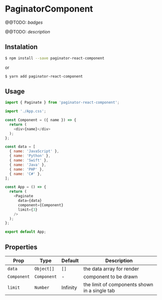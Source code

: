 # PaginatorComponent

@@TODO: _badges_

@@TODO: _description_

## Instalation

```sh
$ npm install --save paginator-react-component
```

or

```sh
$ yarn add paginator-react-component
```

## Usage

```js
import { Paginate } from 'paginator-react-component';

import './App.css';

const Component = ({ name }) => {
  return (
    <div>{name}</div>
  );
};

const data = [
  { name: 'JavaScript' },
  { name: 'Python' },
  { name: 'Swift' },
  { name: 'Java' },
  { name: 'PHP' },
  { name: 'C#' },
];

const App = () => {
  return (
    <Paginate
      data={data}
      component={Component}
      limit={3}
    />
  );
};

export default App;
```

## Properties

| Prop | Type | Default | Description |
| ---- | ---- | ------- | ----------- |
| `data` | `Object[]` | `[]` | the data array for render |
| `Component` | `Component` | - | component to be drawn |
| `limit` | `Number` | Infinity | the limit of components shown in a single tab |
